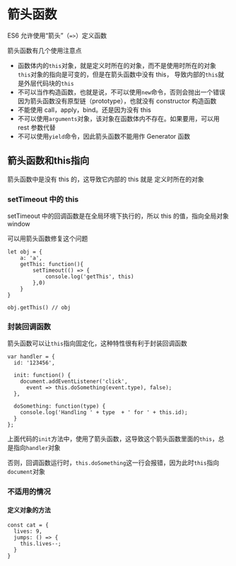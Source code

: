 # 箭头函数

 ES6 允许使用“箭头”（`=>`）定义函数

箭头函数有几个使用注意点

* 函数体内的`this`对象，就是定义时所在的对象，而不是使用时所在的对象 `this`对象的指向是可变的，但是在箭头函数中没有 this， 导致内部的`this`就是外层代码块的`this`
* 不可以当作构造函数，也就是说，不可以使用`new`命令，否则会抛出一个错误
  因为箭头函数没有原型链（prototype），也就没有 constructor 构造函数
* 不能使用 call，apply，bind。还是因为没有 this
* 不可以使用`arguments`对象，该对象在函数体内不存在。如果要用，可以用 rest 参数代替
* 不可以使用`yield`命令，因此箭头函数不能用作 Generator 函数

## 箭头函数和this指向

箭头函数中是没有 this 的，这导致它内部的 this 就是 定义时所在的对象

### setTimeout 中的 this

setTimeout 中的回调函数是在全局环境下执行的，所以 this 的值，指向全局对象 window

可以用箭头函数修复这个问题

```text
let obj = {
	a: 'a',
	getThis: function(){
		setTimeout(() => {
			console.log('getThis', this)
		},0)
	}
}

obj.getThis() // obj
```

### 封装回调函数

 箭头函数可以让`this`指向固定化，这种特性很有利于封装回调函数

```text
var handler = {
  id: '123456',

  init: function() {
    document.addEventListener('click',
      event => this.doSomething(event.type), false);
  },

  doSomething: function(type) {
    console.log('Handling ' + type  + ' for ' + this.id);
  }
};
```

上面代码的`init`方法中，使用了箭头函数，这导致这个箭头函数里面的`this`，总是指向`handler`对象

否则，回调函数运行时，`this.doSomething`这一行会报错，因为此时`this`指向`document`对象

### 不适用的情况

#### 定义对象的方法

```text
const cat = {
  lives: 9,
  jumps: () => {
    this.lives--;
  }
}
```





